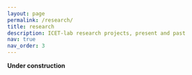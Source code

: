 ```yaml
---
layout: page
permalink: /research/
title: research 
description: ICET-lab research projects, present and past
nav: true
nav_order: 3
---
```


<b>Under construction</b>
